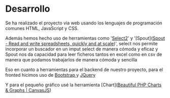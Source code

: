 # Desarrollo

Se ha realizado el proyecto vía web usando los lenguajes de programación comunes HTML, JavaScript y CSS. 

Además hemos hecho uso de herramientas como '[Select2](https://select2.org)' y '[Spout]([Spout - Read and write spreadsheets, quickly and at scale](https://opensource.box.com/spout/))', select nos permite incorporar un buscador en un imput select de manera cómoda y eficaz y Spout nos da capacidad para leer ficheros tantos en excel como en csv de manera que podamos trabajarlos de manera cómoda y sencilla

Eso en cuanto a herramientas para el backend de nuestro proyecto, para el fronted hicimos uso de [Bootstrap ](https://getbootstrap.com) y [JQuery](https://jquery.com)

Y para el pequeño gráfico usé la herramienta [Chart]([Beautiful PHP Charts &amp; Graphs | CanvasJS](https://canvasjs.com/php-charts/))
